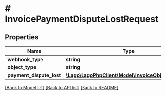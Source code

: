# # InvoicePaymentDisputeLostRequest

## Properties

Name | Type | Description | Notes
------------ | ------------- | ------------- | -------------
**webhook_type** | **string** |  |
**object_type** | **string** |  |
**payment_dispute_lost** | [**\Lago\LagoPhpClient\Model\InvoiceObjectExtended**](InvoiceObjectExtended.md) |  |

[[Back to Model list]](../../README.md#models) [[Back to API list]](../../README.md#endpoints) [[Back to README]](../../README.md)
